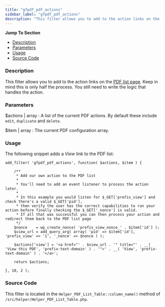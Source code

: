 ```yaml
---
title: "gfpdf_pdf_actions"
sidebar_label: "gfpdf_pdf_actions"
description: "This filter allows you to add to the action links on the PDF list page. Keep in mind you still need to write the logic that handles the action. "
---
```


**Jump To Section**

* [Description](#description)
* [Parameters](#parameters)
* [Usage](#usage)
* [Source Code](#source-code)

### Description

This filter allows you to add to the action links on the [PDF list page](user-managing-pdfs.md). Keep in mind this is only half the process. You still need to write the logic that handles the action.

### Parameters

$actions | array
:    A list of the current PDF actions. By default these include `edit`, `duplicate` and `delete`.

$item | array
:    The current PDF configuration array.

### Usage

The following snippet adds a *View* link to the PDF list:

```
add_filter( 'gfpdf_pdf_actions', function( $actions, $item ) {

	/**
	 * Add our own action to the PDF list
	 *
	 * You'll need to add an event listener to process the action later.
	 *
	 * In this example you would listen for $_GET['prefix_view'] and check there's a valid $_GET['pid'],
	 * then verify the user has the correct capabilities to run your action before finally checking the $_GET['_nonce'] is valid.
	 * If all that was successful you can then process your action and redirect them back to the PDF list page
	 */
	$nonce    = wp_create_nonce( 'prefix_view_nonce_' . $item['id'] );
	$view_url = add_query_arg( array( 'pid' => $item['id'], 'prefix_view' => '1', '_nonce' => $nonce ) );

	$actions['view'] = '<a href="' . $view_url . '" title="' . __( 'View this PDF', 'prefix-text-domain' ) . '">' . __( 'View', 'prefix-text-domain' ) . '</a>';

	return $actions;

}, 10, 2 );
```

### Source Code

This filter is located in the `Helper_PDF_List_Table::column_name()` method of `/src/helper/Helper_PDF_List_Table.php`.